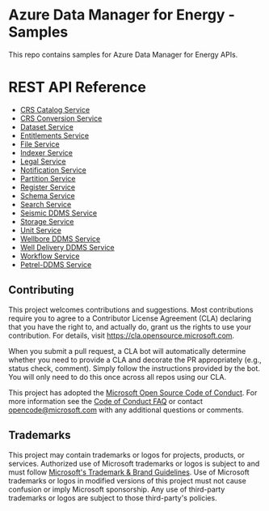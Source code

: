# Azure Data Manager for Energy - Samples

This repo contains samples for Azure Data Manager for Energy APIs.

# REST API Reference

* [CRS Catalog Service](/adme-samples/rest-apis/index.html?page=/adme-samples/rest-apis/M14/crs_catalog_v2_openapi.yaml)
* [CRS Conversion Service](/adme-samples/rest-apis/index.html?page=/adme-samples/rest-apis/M14/crs_converter_openapi.yaml)
* [Dataset Service](/adme-samples/rest-apis/index.html?page=/adme-samples/rest-apis/M14/dataset_openapi.yaml)
* [Entitlements Service](/adme-samples/rest-apis/index.html?page=/adme-samples/rest-apis/M14/entitlements_openapi.yaml)
* [File Service](/adme-samples/rest-apis/index.html?page=/adme-samples/rest-apis/M14/file_service_openapi.yaml)
* [Indexer Service](/adme-samples/rest-apis/index.html?page=/adme-samples/rest-apis/M14/indexer_openapi.yaml)
* [Legal Service](/adme-samples/rest-apis/index.html?page=/adme-samples/rest-apis/M14/compliance_openapi.yaml)
* [Notification Service](/adme-samples/rest-apis/index.html?page=/adme-samples/rest-apis/M14/notification_openapi.yaml)
* [Partition Service](/adme-samples/rest-apis/index.html?page=/adme-samples/rest-apis/M14/partition_openapi.yaml)
* [Register Service](/adme-samples/rest-apis/index.html?page=/adme-samples/rest-apis/M14/register_openapi.yaml)
* [Schema Service](/adme-samples/rest-apis/index.html?page=/adme-samples/rest-apis/M14/schema_openapi.yaml)
* [Search Service](/adme-samples/rest-apis/index.html?page=/adme-samples/rest-apis/M14/search_openapi.yaml)
* [Seismic DDMS Service](/adme-samples/rest-apis/index.html?page=/adme-samples/rest-apis/M12/seismic_ddms_openapi.yaml)
* [Storage Service](/adme-samples/rest-apis/index.html?page=/adme-samples/rest-apis/M14/storage_openapi.yaml)
* [Unit Service](/adme-samples/rest-apis/index.html?page=/adme-samples/rest-apis/M14/unit_service_v3_openapi.yaml)
* [Wellbore DDMS Service](/adme-samples/rest-apis/index.html?page=/adme-samples/rest-apis/M12/wellbore_ddms_openapi.yaml)
* [Well Delivery DDMS Service](/adme-samples/rest-apis/index.html?page=/adme-samples/rest-apis/M12/welldelivery_ddms_openapi.yaml)
* [Workflow Service](/adme-samples/rest-apis/index.html?page=/adme-samples/rest-apis/M14/workflow_openapi.yaml)
* [Petrel-DDMS Service](https://github.com/microsoft/adme-samples/blob/main/rest-apis/M12/petrel_ddms_openapi.yaml)

## Contributing

This project welcomes contributions and suggestions.  Most contributions require you to agree to a
Contributor License Agreement (CLA) declaring that you have the right to, and actually do, grant us
the rights to use your contribution. For details, visit https://cla.opensource.microsoft.com.

When you submit a pull request, a CLA bot will automatically determine whether you need to provide
a CLA and decorate the PR appropriately (e.g., status check, comment). Simply follow the instructions
provided by the bot. You will only need to do this once across all repos using our CLA.

This project has adopted the [Microsoft Open Source Code of Conduct](https://opensource.microsoft.com/codeofconduct/).
For more information see the [Code of Conduct FAQ](https://opensource.microsoft.com/codeofconduct/faq/) or
contact [opencode@microsoft.com](mailto:opencode@microsoft.com) with any additional questions or comments.

## Trademarks

This project may contain trademarks or logos for projects, products, or services. Authorized use of Microsoft
trademarks or logos is subject to and must follow
[Microsoft's Trademark & Brand Guidelines](https://www.microsoft.com/en-us/legal/intellectualproperty/trademarks/usage/general).
Use of Microsoft trademarks or logos in modified versions of this project must not cause confusion or imply Microsoft sponsorship.
Any use of third-party trademarks or logos are subject to those third-party's policies.
